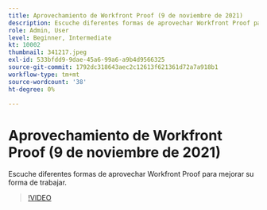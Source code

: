 ```yaml
---
title: Aprovechamiento de Workfront Proof (9 de noviembre de 2021)
description: Escuche diferentes formas de aprovechar Workfront Proof para mejorar su forma de trabajar.
role: Admin, User
level: Beginner, Intermediate
kt: 10002
thumbnail: 341217.jpeg
exl-id: 533bfdd9-9dae-45a6-99a6-a9b4d9566325
source-git-commit: 1792dc318643aec2c12613f621361d72a7a918b1
workflow-type: tm+mt
source-wordcount: '38'
ht-degree: 0%

---
```


# Aprovechamiento de Workfront Proof (9 de noviembre de 2021)

Escuche diferentes formas de aprovechar Workfront Proof para mejorar su forma de trabajar.

>[!VIDEO](https://video.tv.adobe.com/v/341217/?quality=12&learn=on)
